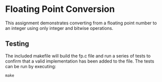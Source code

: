 Floating Point Conversion
=========================

This assignment demonstrates converting from a floating point number to an integer using only integer and bitwise operations.

Testing
-------

The included makefile will build the fp.c file and run a series of tests to confirm that a valid implementation has been added to the file. The tests can be run by executing:

```
make
```
